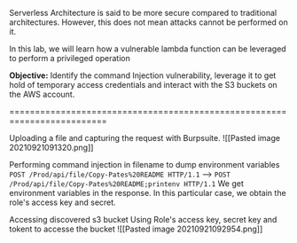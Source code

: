 Serverless Architecture is said to be more secure compared to traditional architectures. However, this does not mean attacks cannot be performed on it. 

In this lab, we will learn how a vulnerable lambda function can be leveraged to perform a privileged operation  

**Objective:** Identify the command Injection vulnerability, leverage it to get hold of temporary access credentials and interact with the S3 buckets on the AWS account.

=========================================================================

Uploading a file and capturing the request with Burpsuite.
![[Pasted image 20210921091320.png]]

Performing command injection in filename to dump environment variables
`POST /Prod/api/file/Copy-Pates%20README HTTP/1.1` -->
`POST /Prod/api/file/Copy-Pates%20README;printenv HTTP/1.1`
We get environment variables in the response. In this particular case, we obtain the role's access key and secret.

Accessing discovered s3 bucket
Using Role's access key, secret key and tokent to accesse the bucket
![[Pasted image 20210921092954.png]]
